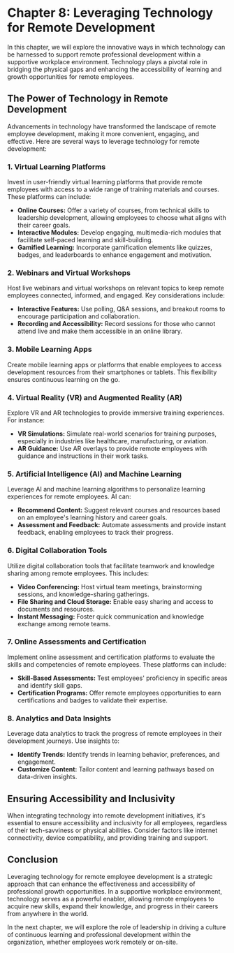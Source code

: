 Chapter 8: Leveraging Technology for Remote Development
=======================================================

In this chapter, we will explore the innovative ways in which technology can be harnessed to support remote professional development within a supportive workplace environment. Technology plays a pivotal role in bridging the physical gaps and enhancing the accessibility of learning and growth opportunities for remote employees.

The Power of Technology in Remote Development
---------------------------------------------

Advancements in technology have transformed the landscape of remote employee development, making it more convenient, engaging, and effective. Here are several ways to leverage technology for remote development:

### **1. Virtual Learning Platforms**

Invest in user-friendly virtual learning platforms that provide remote employees with access to a wide range of training materials and courses. These platforms can include:

* **Online Courses:** Offer a variety of courses, from technical skills to leadership development, allowing employees to choose what aligns with their career goals.
* **Interactive Modules:** Develop engaging, multimedia-rich modules that facilitate self-paced learning and skill-building.
* **Gamified Learning:** Incorporate gamification elements like quizzes, badges, and leaderboards to enhance engagement and motivation.

### **2. Webinars and Virtual Workshops**

Host live webinars and virtual workshops on relevant topics to keep remote employees connected, informed, and engaged. Key considerations include:

* **Interactive Features:** Use polling, Q\&A sessions, and breakout rooms to encourage participation and collaboration.
* **Recording and Accessibility:** Record sessions for those who cannot attend live and make them accessible in an online library.

### **3. Mobile Learning Apps**

Create mobile learning apps or platforms that enable employees to access development resources from their smartphones or tablets. This flexibility ensures continuous learning on the go.

### **4. Virtual Reality (VR) and Augmented Reality (AR)**

Explore VR and AR technologies to provide immersive training experiences. For instance:

* **VR Simulations:** Simulate real-world scenarios for training purposes, especially in industries like healthcare, manufacturing, or aviation.
* **AR Guidance:** Use AR overlays to provide remote employees with guidance and instructions in their work tasks.

### **5. Artificial Intelligence (AI) and Machine Learning**

Leverage AI and machine learning algorithms to personalize learning experiences for remote employees. AI can:

* **Recommend Content:** Suggest relevant courses and resources based on an employee's learning history and career goals.
* **Assessment and Feedback:** Automate assessments and provide instant feedback, enabling employees to track their progress.

### **6. Digital Collaboration Tools**

Utilize digital collaboration tools that facilitate teamwork and knowledge sharing among remote employees. This includes:

* **Video Conferencing:** Host virtual team meetings, brainstorming sessions, and knowledge-sharing gatherings.
* **File Sharing and Cloud Storage:** Enable easy sharing and access to documents and resources.
* **Instant Messaging:** Foster quick communication and knowledge exchange among remote teams.

### **7. Online Assessments and Certification**

Implement online assessment and certification platforms to evaluate the skills and competencies of remote employees. These platforms can include:

* **Skill-Based Assessments:** Test employees' proficiency in specific areas and identify skill gaps.
* **Certification Programs:** Offer remote employees opportunities to earn certifications and badges to validate their expertise.

### **8. Analytics and Data Insights**

Leverage data analytics to track the progress of remote employees in their development journeys. Use insights to:

* **Identify Trends:** Identify trends in learning behavior, preferences, and engagement.
* **Customize Content:** Tailor content and learning pathways based on data-driven insights.

Ensuring Accessibility and Inclusivity
--------------------------------------

When integrating technology into remote development initiatives, it's essential to ensure accessibility and inclusivity for all employees, regardless of their tech-savviness or physical abilities. Consider factors like internet connectivity, device compatibility, and providing training and support.

Conclusion
----------

Leveraging technology for remote employee development is a strategic approach that can enhance the effectiveness and accessibility of professional growth opportunities. In a supportive workplace environment, technology serves as a powerful enabler, allowing remote employees to acquire new skills, expand their knowledge, and progress in their careers from anywhere in the world.

In the next chapter, we will explore the role of leadership in driving a culture of continuous learning and professional development within the organization, whether employees work remotely or on-site.
